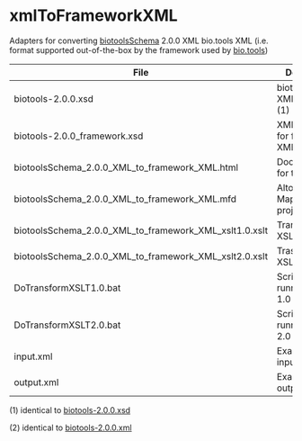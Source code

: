 # xmlToFrameworkXML
Adapters for converting [biotoolsSchema](https://github.com/bio-tools/biotoolsSchema/) 2.0.0 XML bio.tools XML (i.e. format supported out-of-the-box by the framework used by [bio.tools](https://bio.tools))

File | Description
---- | -----------
biotools-2.0.0.xsd | biotoolsSchema XML Schema (1)
biotools-2.0.0_framework.xsd | XML Schema for framework XML
biotoolsSchema_2.0.0_XML_to_framework_XML.html | Documentation for transform
biotoolsSchema_2.0.0_XML_to_framework_XML.mfd | Altova MapForce project file
biotoolsSchema_2.0.0_XML_to_framework_XML_xslt1.0.xslt | Transform in XSLT 1.0 
biotoolsSchema_2.0.0_XML_to_framework_XML_xslt2.0.xslt | Trasnform in XSLT 2.0 
DoTransformXSLT1.0.bat | Script for running XSLT 1.0 transform
DoTransformXSLT2.0.bat | Script for running XSLT 2.0 transform
input.xml | Example script input (2)
output.xml | Example script output

(1) identical to [biotools-2.0.0.xsd](https://github.com/bio-tools/biotoolsSchema/blob/master/versions/biotools-2.0.0/biotools-2.0.0.xsd)

(2) identical to [biotools-2.0.0.xml](https://github.com/bio-tools/biotoolsSchema/blob/master/versions/biotools-2.0.0/example_files/biotools-2.0.0.xml)
